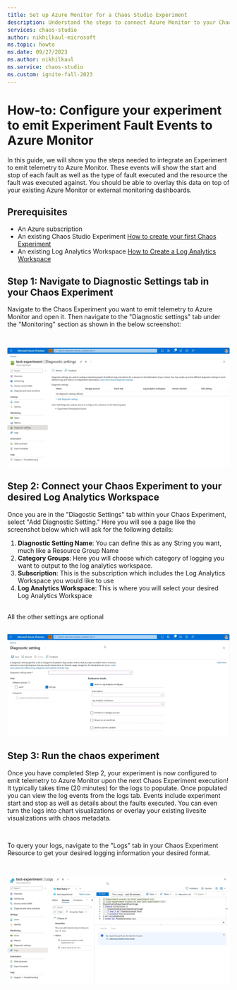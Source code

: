 ```yaml
---
title: Set up Azure Monitor for a Chaos Studio Experiment
description: Understand the steps to connect Azure Monitor to your Chaos Studio Experiment
services: chaos-studio
author: nikhilkaul-microsoft
ms.topic: howto
ms.date: 09/27/2023
ms.author: nikhilkaul
ms.service: chaos-studio
ms.custom: ignite-fall-2023
---
```

# How-to: Configure your experiment to emit Experiment Fault Events to Azure Monitor
In this guide, we will show you the steps needed to integrate an Experiment to emit telemetry to Azure Monitor. These events will show the start and stop of each fault as well as the type of fault executed and the resource the fault was executed against. You should be able to overlay this data on top of your existing Azure Monitor or external monitoring dashboards.

## Prerequisites
- An Azure subscription
- An existing Chaos Studio Experiment [How to create your first Chaos Experiment](chaos-studio-quickstart-azure-portal.md)
- An existing Log Analytics Workspace [How to Create a Log Analytics Workspace](https://learn.microsoft.com/en-us/azure/azure-monitor/logs/quick-create-workspace?tabs=azure-portal)

## Step 1: Navigate to Diagnostic Settings tab in your Chaos Experiment
Navigate to the Chaos Experiment you want to emit telemetry to Azure Monitor and open it. Then navigate to the "Diagnostic settings" tab under the "Monitoring" section as shown in the below screenshot:

<br/>

![Screenshot that shows Diagnostic Settings in Chaos Experiment](images/Step1A.png)

## Step 2: Connect your Chaos Experiment to your desired Log Analytics Workspace
Once you are in the "Diagostic Settings" tab within your Chaos Experiment, select "Add Diagnostic Setting."
Here you will see a page like the screenshot below which will ask for the following details:
1. **Diagnostic Setting Name**: You can define this as any String you want, much like a Resource Group Name
2. **Category Groups**: Here you will choose which category of logging you want to output to the log analytics workspace. 
3. **Subscription**: This is the subscription which includes the Log Analytics Workspace you would like to use
4. **Log Analytics Workspace**: This is where you will select your desired Log Analytics Workspace
<br/>
All the other settings are optional
<br/>

<br/>

![Screenshot that shows the Diagnostic Settings blade and required information](images/Step2A.png)

## Step 3: Run the chaos experiment
Once you have completed Step 2, your experiment is now configured to emit telemetry to Azure Monitor upon the next Chaos Experiment execution!  It typically takes time (20 minutes) for the logs to populate. Once populated you can view the log events from the logs tab. Events include experiment start and stop as well as details about the faults executed. You can even turn the logs into chart visualizations or overlay your existing livesite visualizations with chaos metadata.

<br/>

To query your logs, navigate to the "Logs" tab in your Chaos Experiment Resource to get your desired logging information your desired format.

<br/>

![Screenshot of Logs tab in Chaos Experiment Resource](images/Step3A.png)
